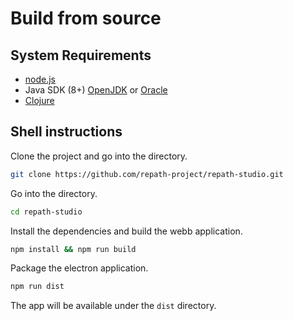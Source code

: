 # Build from source

## System Requirements

- [node.js](https://nodejs.org/)
- Java SDK (8+) [OpenJDK](https://openjdk.org/) or
  [Oracle](https://www.oracle.com/java/technologies/downloads/)
- [Clojure](https://clojure.org/guides/install_clojure)

## Shell instructions

Clone the project and go into the directory.

```bash
git clone https://github.com/repath-project/repath-studio.git 
```

Go into the directory.

```bash
cd repath-studio
```

Install the dependencies and build the webb application.

```bash
npm install && npm run build
```

Package the electron application.

```bash
npm run dist
```

The app will be available under the `dist` directory.
